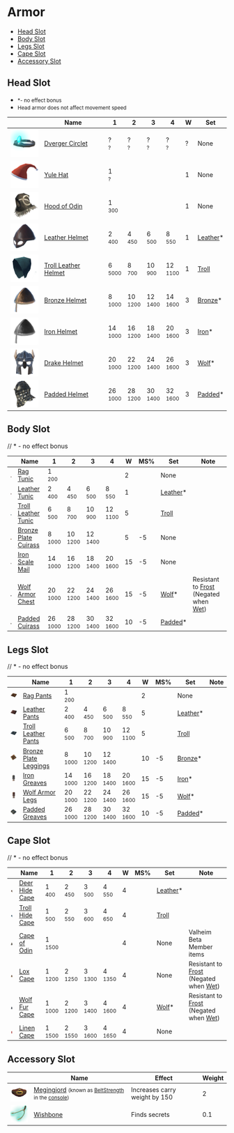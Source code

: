 # Armor
* [Head Slot](#head-slot)
* [Body Slot](#body-slot)
* [Legs Slot](#legs-slot)
* [Cape Slot](#cape-slot)
* [Accessory Slot](#accessory-slot)

<style>
th{
    min-width:unset!important;
}

.md-typeset img{
    max-width:unset!important;
}
</style>

## Head Slot
*  <small>*- no effect bonus</small>
* <small>Head armor does not affect movement speed</small>


|                                                                        | Name                                      | 1 | 2 | 3 | 4 | W | Set                                       |
| ---------------------------------------------------------------------- | ----------------------------------------- | - | - | - | - | - | ----------------------------------------- |
| [![Dverger Circlet](/assets/dverger_circlet.png)](/item/dverger_circlet) | [Dverger Circlet](/item/dverger_circlet)   | ?<br><small>?</small> | ?<br><small>?</small> | ?<br><small>?</small> | ?<br><small>?</small> |?| None |
| [![Yule Hat](/assets/yule_hat.png)](/item/yule_hat) | [Yule Hat](/item/yule_hat)   | 1<br><small>?</small> |   |   | |1 | None |
| [![Hood of Odin](/assets/hood_of_odin.png)](/item/hood_of_odin) | [Hood of Odin](/item/hood_of_odin)   | 1<br><small>300</small> |   |   |   | 1 | None |
| [![Leather Helmet](/assets/leather_helmet.png)](/item/leather_helmet) | [Leather Helmet](/item/leather_helmet)   | 2<br><small>400</small> | 4<br><small>450</small> | 6<br><small>500</small> | 8<br><small>550</small> |1| [Leather](/equipment/armor/sets#leather)* |
| [![Troll Leather Helmet](/assets/troll_leather_helmet.png)](/item/troll_leather_helmet) | [Troll Leather Helmet](/item/troll_leather_helmet)   | 6<br><small>5000</small> | 8<br><small>700</small> | 10<br><small>900</small> | 12<br><small>1100</small> |1| [Troll](/equipment/armor/sets#troll) |
| [![Bronze Helmet](/assets/bronze_helmet.png)](/item/bronze_helmet)    | [Bronze Helmet](/item/bronze_helmet)     | 8<br><small>1000</small> | 10<br><small>1200</small> | 12<br><small>1400</small> | 14<br><small>1600</small> | 3 | [Bronze](/equipment/armor/sets#bronze)*   |
| [![Iron Helmet](/assets/iron_helmet.png)](/item/iron_helmet)      | [Iron Helmet](/item/iron_helmet)       | 14<br><small>1000</small> | 16<br><small>1200</small> | 18<br><small>1400</small> | 20<br><small>1600</small> | 3 | [Iron](/equipment/armor/sets#iron)*   |
| [![Drake Helmet](/assets/drake_helmet.png)](/item/drake_helmet)      | [Drake Helmet](/item/drake_helmet)       | 20<br><small>1000</small> | 22<br><small>1200</small> | 24<br><small>1400</small> | 26<br><small>1600</small> |3| [Wolf](/equipment/armor/sets#wolf)*  |
| [![Padded Helmet](/assets/padded_helmet.png)](/item/padded_helmet)      | [Padded Helmet](/item/padded_helmet)       | 26<br><small>1000</small> | 28<br><small>1200</small> | 30<br><small>1400</small> | 32<br><small>1600</small> | 3 | [Padded](/equipment/armor/sets#padded)*   |


## Body Slot
//  * - no effect bonus  

|                                                                        | Name                                      | 1 | 2 | 3 | 4 | W | MS% | Set                                       | Note
| ---------------------------------------------------------------------- | ----------------------------------------- | - | - | - | - | - | - | ----------------------------------------- | - |
| [![Rag Tunic](/assets/rag_tunic.png)](/item/rag_tunic) | [Rag Tunic](/item/rag_tunic)   | 1<br><small>200</small> |   |   |   | 2 |  | None |
| [![Leather Tunic](/assets/leather_tunic.png)](/item/leather_tunic) | [Leather Tunic](/item/leather_tunic)   | 2<br><small>400</small> | 4<br><small>450</small> | 6<br><small>500</small> | 8<br><small>550</small> | 1 |  | [Leather](/equipment/armor/sets#leather)* |
| [![Troll Leather Tunic](/assets/troll_leather_tunic.png)](/item/troll_leather_tunic) | [Troll Leather Tunic](/item/troll_leather_tunic)   | 6<br><small>500</small> | 8<br><small>700</small> | 10<br><small>900</small> | 12<br><small>1100</small> | 5 |  | [Troll](/equipment/armor/sets#troll) |
| [![Bronze Plate Cuirass](/assets/bronze_plate_cuirass.png)](/item/bronze_plate_cuirass) | [Bronze Plate Cuirass](/item/bronze_plate_cuirass)   | 8<br><small>1000</small> | 10<br><small>1200</small> | 12<br><small>1400</small> |  | 5 | -5 | None |
| [![Iron Scale Mail](/assets/iron_scale_mail.png)](/item/iron_scale_mail) | [Iron Scale Mail](/item/iron_scale_mail)   | 14<br><small>1000</small> | 16<br><small>1200</small> | 18<br><small>1400</small> | 20<br><small>1600</small> | 15 | -5 | None |
| [![Wolf Armor Chest](/assets/wolf_armor_chest.png)](/item/wolf_armor_chest) | [Wolf Armor Chest](/item/wolf_armor_chest)   |20<br><small>1000</small> | 22<br><small>1200</small> | 24<br><small>1400</small> | 26<br><small>1600</small> | 15 | -5 | [Wolf](/equipment/armor/sets#wolf)* | Resistant to [Frost](/effects/frost) (Negated when [Wet](/effects/wet))
| [![Padded Cuirass](/assets/padded_cuirass.png)](/item/padded_cuirass) | [Padded Cuirass](/item/padded_cuirass)   | 26<br><small>1000</small> | 28<br><small>1200</small> | 30<br><small>1400</small> | 32<br><small>1600</small> | 10 | -5 | [Padded](/equipment/armor/sets#padded)* |



## Legs Slot
//  * - no effect bonus

|                                                                        | Name                                      | 1 | 2 | 3 | 4 | W | MS% | Set                                       | Note
| ---------------------------------------------------------------------- | ----------------------------------------- | - | - | - | - | - | - | ----------------------------------------- | - |
| [![Rag Pants](/assets/rag_pants.png)](/item/rag_pants) | [Rag Pants](/item/rag_pants)   | 1<br><small>200</small> |   |   |   | 2 |  | None |
| [![Leather Pants](/assets/leather_pants.png)](/item/leather_pants) | [Leather Pants](/item/leather_pants)   | 2<br><small>400</small> | 4<br><small>450</small> | 6<br><small>500</small> | 8<br><small>550</small> | 5 |  | [Leather](/equipment/armor/sets#leather)* |
| [![Troll Leather Pants](/assets/troll_leather_pants.png)](/item/troll_leather_pants) | [Troll Leather Pants](/item/troll_leather_pants)   | 6<br><small>500</small> | 8<br><small>700</small> | 10<br><small>900</small> | 12<br><small>1100</small> | 5 |  | [Troll](/equipment/armor/sets#troll) |
| [![Bronze Plate Leggings](/assets/bronze_plate_leggings.png)](/item/bronze_plate_leggings) | [Bronze Plate Leggings](/item/bronze_plate_leggings)   | 8<br><small>1000</small> | 10<br><small>1200</small> | 12<br><small>1400</small> |  | 10 | -5 | [Bronze](/equipment/armor/sets#bronze)* |
| [![Iron Greaves](/assets/iron_greaves.png)](/item/iron_greaves) | [Iron Greaves](/item/iron_greaves)   | 14<br><small>1000</small> | 16<br><small>1200</small> | 18<br><small>1400</small> | 20<br><small>1600</small> | 15 | -5 | [Iron](/equipment/armor/sets#iron)* |
| [![Wolf Armor Legs](/assets/wolf_armor_legs.png)](/item/wolf_armor_legs) | [Wolf Armor Legs](/item/wolf_armor_legs)   | 20<br><small>1000</small> | 22<br><small>1200</small> | 24<br><small>1400</small> | 26<br><small>1600</small> | 15 | -5 | [Wolf](/equipment/armor/sets#iron)* |
| [![Padded Greaves](/assets/padded_greaves.png)](/item/padded_greaves) | [Padded Greaves](/item/padded_greaves)   | 26<br><small>1000</small> | 28<br><small>1200</small> | 30<br><small>1400</small> | 32<br><small>1600</small> | 10 | -5 | [Padded](/equipment/armor/sets#padded)* |



## Cape Slot
//  * - no effect bonus

|                                                                        | Name                                      | 1 | 2 | 3 | 4 | W | MS% | Set                                       | Note
| ---------------------------------------------------------------------- | ----------------------------------------- | - | - | - | - | - | - | ----------------------------------------- | - |
| [![Deer Hide Cape](/assets/deer_hide_cape.png)](/item/deer_hide_cape) | [Deer Hide Cape](/item/deer_hide_cape)   | 1<br><small>400</small> | 2<br><small>450</small> | 3<br><small>500</small> | 4<br><small>550</small> | 4 |  | [Leather](/equipment/armor/sets#leather)* |
| [![Troll Hide Cape](/assets/troll_hide_cape.png)](/item/troll_hide_cape) | [Troll Hide Cape](/item/troll_hide_cape)   | 1<br><small>500</small> | 2<br><small>550</small> | 3<br><small>600</small> | 4<br><small>650</small> | 4 |  | [Troll](/equipment/armor/sets#troll) |
| [![Cape of Odin](/assets/cape_of_odin.png)](/item/cape_of_odin) | [Cape of Odin](/item/cape_of_odin)   | 1<br><small>1500</small> |   |   |   | 4 |  | None | Valheim Beta Member items
| [![Lox Cape](/assets/lox_cape.png)](/item/lox_cape) | [Lox Cape](/item/lox_cape)   | 1<br><small>1200</small> | 2<br><small>1250</small> | 3<br><small>1300</small> | 4<br><small>1350</small> | 4 |  | None | Resistant to [Frost](/effects/frost) (Negated when [Wet](/effects/wet))
| [![Wolf Fur Cape](/assets/wolf_fur_cape.png)](/item/wolf_fur_cape) | [Wolf Fur Cape](/item/wolf_fur_cape)   | 1<br><small>1000</small> | 2<br><small>1200</small> | 3<br><small>1400</small> | 4<br><small>1600</small> | 4 |  | [Wolf](/equipment/armor/sets#wolf)* | Resistant to [Frost](/effects/frost) (Negated when [Wet](/effects/wet))
| [![Linen Cape](/assets/linen_cape.png)](/item/linen_cape) | [Linen Cape](/item/linen_cape)   | 1<br><small>1500</small> | 2<br><small>1550</small> | 3<br><small>1600</small> | 4<br><small>1650</small> | 4 |  | None |

## Accessory Slot

|                                                                        | Name                                      | Effect | Weight |
| ---------------------------------------------------------------------- | ----------------------------------------- | ------ | - |
| [![Megingjord](/assets/megingjord.png)](/item/megingjord) | [Megingjord](/item/megingjord) <small>(known as [BeltStrength](/item/megingjord) in the [console](/misc/console))</small>   | Increases carry weight by 150 | 2 |
| [![Wishbone](/assets/wishbone.png)](/item/wishbone) | [Wishbone](/item/wishbone) | Finds secrets | 0.1 |